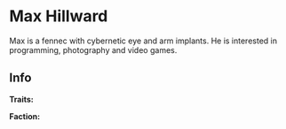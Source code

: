 # Max Hillward

Max is a fennec with cybernetic eye and arm implants. He is interested in programming, photography and video games.

## Info

**Traits:**

**Faction:**